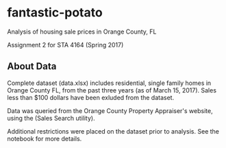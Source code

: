 # fantastic-potato
Analysis of housing sale prices in Orange County, FL

Assignment 2 for STA 4164 (Spring 2017)

## About Data

Complete dataset (data.xlsx) includes residential, single family homes in Orange County FL, from the past three years (as of March 15, 2017). Sales less than $100 dollars have been exluded from the dataset. 

Data was queried from the Orange County Property Appraiser's website, using the (Sales Search utility).

Additional restrictions were placed on the dataset prior to analysis. See the notebook for more details.
